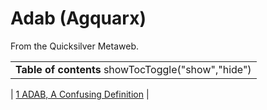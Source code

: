 
# Adab (Agquarx)

From the Quicksilver Metaweb.



|  |
| --- |
| **Table of contents** showTocToggle("show","hide") |
| 
[1 ADAB, A Confusing Definition](/) 
 |
